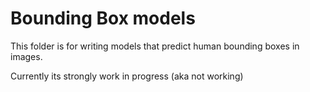 # Bounding Box models
This folder is for writing models that predict human bounding boxes in images.

Currently its strongly work in progress (aka not working)